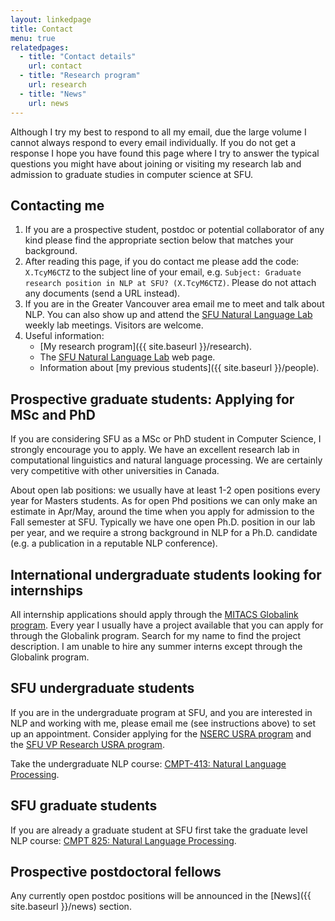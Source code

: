 ```yaml
---
layout: linkedpage
title: Contact
menu: true
relatedpages:
  - title: "Contact details"
    url: contact
  - title: "Research program"
    url: research
  - title: "News"
    url: news
---
```



<div class="alert alert-info">
Although I try my best to respond to all my email, due the large volume I cannot always respond to every email individually. If you do not get a response I hope you have found this page where I try to answer the typical questions you might have about joining or visiting my research lab and admission to graduate studies in computer science at SFU.
</div>

## Contacting me

1. If you are a prospective student, postdoc or potential collaborator of any kind please find the appropriate section below that matches your background.
1. After reading this page, if you do contact me please add the code: `X.TcyM6CTZ` to the subject line of your email, e.g. `Subject: Graduate research position in NLP at SFU? (X.TcyM6CTZ)`. Please do not attach any documents (send a URL instead).
1. If you are in the Greater Vancouver area email me to meet and talk about NLP. You can also show up and attend the [SFU Natural Language Lab](http://natlang.cs.sfu.ca) weekly lab meetings. Visitors are welcome.
1. Useful information:
    * [My research program]({{ site.baseurl }}/research).
    * The [SFU Natural Language Lab](http://natlang.cs.sfu.ca) web page.
    * Information about [my previous students]({{ site.baseurl }}/people).

## Prospective graduate students: Applying for MSc and PhD

If you are considering SFU as a MSc or PhD student in Computer Science, I strongly encourage you to apply. We have an excellent research lab in computational linguistics and natural language processing. We are certainly very competitive with other universities in Canada. 

About open lab positions: we usually have at least 1-2 open positions every year for Masters students. As for open Phd positions we can only make an estimate in Apr/May, around the time when you apply for admission to the Fall semester at SFU. Typically we have one open Ph.D. position in our lab per year, and we require a strong background in NLP for a Ph.D. candidate (e.g. a publication in a reputable NLP conference).

## International undergraduate students looking for internships

All internship applications should apply through the [MITACS Globalink program](http://www.mitacs.ca/en/programs/globalink). Every year I usually have a project available that you can apply for through the Globalink program. Search for my name to find the project description. I am unable to hire any summer interns except through the Globalink program.

## SFU undergraduate students

If you are in the undergraduate program at SFU, and you are interested in NLP and working with me, please email me (see instructions above) to set up an appointment. Consider applying for the [NSERC USRA program](http://www.nserc-crsng.gc.ca/Students-Etudiants/UG-PC/USRA-BRPC_eng.asp) and the [SFU VP Research USRA program](https://www.sfu.ca/dean-gradstudies/awards/undergraduate-awards/undergraduate-research-awards.html).

Take the undergraduate NLP course: [CMPT-413: Natural Language Processing](http://anoopsarkar.github.io/nlp-class/).

## SFU graduate students

If you are already a graduate student at SFU first take the graduate level NLP course: [CMPT 825: Natural Language Processing](http://anoopsarkar.github.io/nlp-class/). 

## Prospective postdoctoral fellows

Any currently open postdoc positions will be announced in the [News]({{ site.baseurl }}/news) section.

